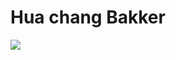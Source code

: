 # Hua chang Bakker
<img align="center" src="https://github-readme-stats.vercel.app/api/top-langs/?username=huachangb&theme=dark" />
